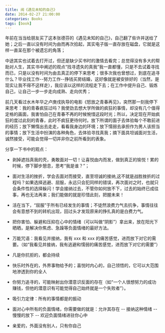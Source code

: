 ```yaml
---
title: 阅《遇见未知的自己》
date: 2014-02-27 21:00:00
categories: Books
tags: [book]
---
```

年前在当当给朋友买了这本张德芬的《遇见未知的自己》，自己翻了些许并送给了她；之后一直以没有时间为由而再次拾起，其实电子版一直存放在磁盘，它就是这样一直呆在那个被遗忘的角落；

中途其实也试着去打开过，但还是缺少买书时的激情去看完；总觉得没有多大的帮助对人生，其实书中阐述的观点“找寻遗失的真我”我一直都懂，只是不去试着寻找而已，只是以没有时间为由去真正的停下来思考；很多次我也曾想过，到底在追寻什么？毕业找工作--努力工作--挣钱买房结婚，这好像就是被安排好的（当然，是现实让我不得不这样走），我应该以这样的流程走下去；在工作中提升自己、锻炼自己，让自己一步一步走向成熟、走向优秀；

前几天看过水木年华之卢庚戌执导的电影《怒放之青春再见》，突然那一刻我停下来思考：我的青春疯狂过吗？我使劲去想大学所做的疯狂的事情，却没有几个值得定格的画面，我害怕自己在青春不再的时候惋惜这段时光；所以，决定现在开始疯狂的度过此刻的青春，此时不疯狂更待何时。放下所谓的面子去体验每个不敢前进的经历；放下懒惰出去走走，看看我身边的环境；放下懦弱去承担作为男人该担当的事情；放下生活中扮演的各种角色，去体验寻找真我；摘下面具坦诚面对生活，诚然接受，可能会觉得一切并非你之前所看到的表象。

分享一下书中的观点：

- 剥掉遮挡真我的壳，勇敢面对一切！让喜悦由内而发，做到真正的愉悦！累的时候，停下脚步憩息，思考“我是谁？”；

- 面对生活的挫折，学会去面对而接受，直至坦诚的接纳,这不就是战胜挫折的过程吗？如果选择逃避、屈服，永远只会犯同样的错误，再次面对之时，也就只会条件性的选择躲闪！学会接纳过去，不管你如何放不下，过去的始终已成往事，再也无法再来；我们能做的就是珍惜此刻，把握未来！

-  活在当下，“屈服”于所有已经发生的事情；不徒然浪费力气去抗争，事情往往会有意想不到的转机出现，回过头才发现原来的挣扎真的是白费力气。

-  把你害怕、躲避和压抑在心中的情绪（可以叫做“阴影”）拿出来，放在阳光下晒晒，是解决你焦虑、急躁等负面情绪的最好方法。

-  万能咒语：我看见并接纳，我有 xxx 和 xxx 的痛苦感觉，进而放下对它的需要。（如“我看见并接纳，我有逃避和懦弱的痛苦感觉，进而放下对它的需要”）

-  凡是你抗拒的，都会持续

-  快乐时外在的，外界事物给予的；喜悦时内心的，自己领悟的，它可以大范围地渗透到你的全人

-  你努力追寻的，可能映射出你潜意识反面的存在（如“一个人很想努力的成功赚钱，但他的潜意识有可能觉得自己始终就是一个失败者”）。

-  吸引力定律：所有的事情都是的振动

-  面对心中所有的负面情绪，你需要做的就是：允许其存在 -- 接纳这种情绪 -- 慢慢的放下 -- 欢迎负面情绪进驻你心中

-  亲爱的，外面没有别人，只有你自己